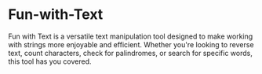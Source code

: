 # Fun-with-Text
Fun with Text is a versatile text manipulation tool designed to make working with strings more enjoyable and efficient. Whether you're looking to reverse text, count characters, check for palindromes, or search for specific words, this tool has you covered.
